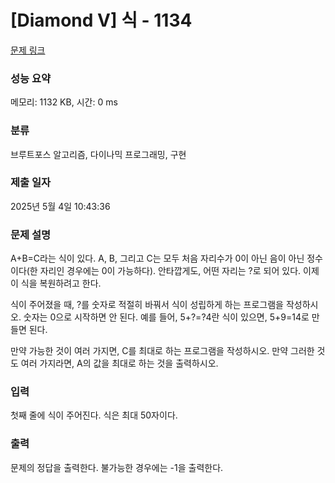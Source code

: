 # [Diamond V] 식 - 1134 

[문제 링크](https://www.acmicpc.net/problem/1134) 

### 성능 요약

메모리: 1132 KB, 시간: 0 ms

### 분류

브루트포스 알고리즘, 다이나믹 프로그래밍, 구현

### 제출 일자

2025년 5월 4일 10:43:36

### 문제 설명

<p>A+B=C라는 식이 있다. A, B, 그리고 C는 모두 처음 자리수가 0이 아닌 음이 아닌 정수이다(한 자리인 경우에는 0이 가능하다). 안타깝게도, 어떤 자리는 ?로 되어 있다. 이제 이 식을 복원하려고 한다.</p>

<p>식이 주어졌을 때, ?를 숫자로 적절히 바꿔서 식이 성립하게 하는 프로그램을 작성하시오. 숫자는 0으로 시작하면 안 된다. 예를 들어, 5+?=?4란 식이 있으면, 5+9=14로 만들면 된다.</p>

<p>만약 가능한 것이 여러 가지면, C를 최대로 하는 프로그램을 작성하시오. 만약 그러한 것도 여러 가지라면, A의 값을 최대로 하는 것을 출력하시오.</p>

### 입력 

 <p>첫째 줄에 식이 주어진다. 식은 최대 50자이다.</p>

### 출력 

 <p>문제의 정답을 출력한다. 불가능한 경우에는 -1을 출력한다.</p>

